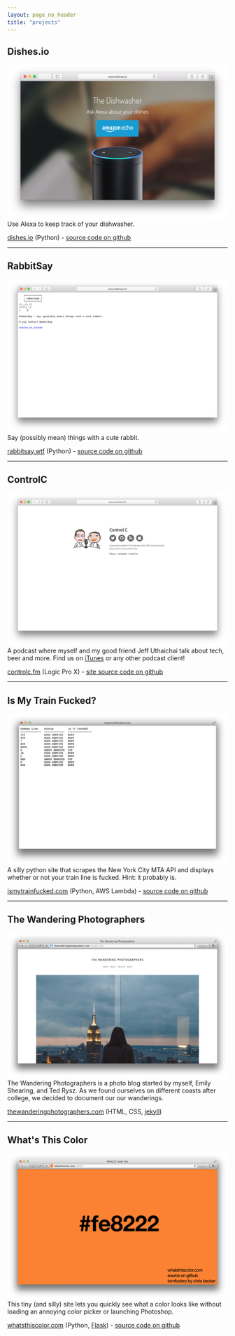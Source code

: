 ```yaml
---
layout: page_no_header
title: "projects"
---
```


## Dishes.io

![Dishes.io](dishes.png)
Use Alexa to keep track of your dishwasher.

[dishes.io](http://dishes.io)
(Python) - [source code on github](https://github.com/Cbeck527/the_dishwasher)

<hr />

## RabbitSay

![RabbitSay](rabbitsay.png)
Say (possibly mean) things with a cute rabbit.

[rabbitsay.wtf](http://rabbitsay.wtf)
(Python) - [source code on github](https://github.com/Cbeck527/rabbitsay)

<hr />

## ControlC

![ControlC](controlc.png)
A podcast where myself and my good friend Jeff Uthaichai talk about tech, beer
and more. Find us on [iTunes](https://itunes.apple.com/us/podcast/control-c/id976429134?mt=2)
or any other podcast client!

[controlc.fm](http://controlc.fm)
(Logic Pro X) - [site source code on github](https://github.com/Cbeck527/controlc.fm)

<hr />

<!-- Coming soon, thanks for peeking at the source :)

## Bootstrap

![Bootstrap](bootstrap.png)
My quick way to whip new computers into shape.

(Shell, Ansible) - [source code on github](https://github.com/Cbeck527/bootstrap)

<hr />

-->

## Is My Train Fucked?

![Is My Train Fucked](ismytrainfucked.png)
A silly python site that scrapes the New York City MTA API and displays whether or not your train line is fucked. Hint: it probably is.

[ismytrainfucked.com](http://ismytrainfucked.com)
(Python, AWS Lambda) - [source code on github](https://github.com/Cbeck527/is-my-train-fucked)

<hr />

## The Wandering Photographers

![The Wandering Photographers](Screen_Shot_2014_05_01_at_11_25_51_PM.png)
The Wandering Photographers is a photo blog started by myself, Emily Shearing, and Ted Rysz. As we found ourselves on different coasts after college, we decided to document our our wanderings.

[thewanderingphotographers.com](http://thewanderingphotographers.com)
(HTML, CSS, [jekyll](http://jekyllrb.com))

<hr />

## What's This Color

![What's This Color](Screen_Shot_2014_05_01_at_11_01_14_PM.png)
This tiny (and silly) site lets you quickly see what a color looks like without loading an annoying color picker or launching Photoshop.

[whatsthiscolor.com](http://whatsthiscolor.com)
(Python, [Flask](http://flask.pocoo.org/)) - [source code on github](https://github.com/Cbeck527/whats-this-color)
